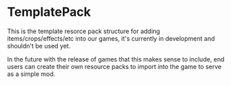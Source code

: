 # TemplatePack

This is the template resorce pack structure for adding items/crops/effects/etc into our games, it's currently in development and shouldn't be used yet.

In the future with the release of games that this makes sense to include, end users can create their own resource packs to import into the game to serve as a simple mod.

